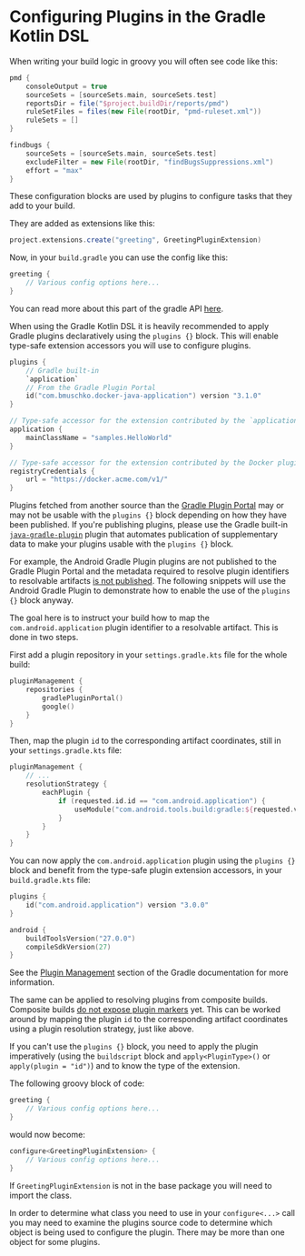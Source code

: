 # Configuring Plugins in the Gradle Kotlin DSL

When writing your build logic in groovy you will often see code like this:
```groovy
pmd {
    consoleOutput = true
    sourceSets = [sourceSets.main, sourceSets.test]
    reportsDir = file("$project.buildDir/reports/pmd")
    ruleSetFiles = files(new File(rootDir, "pmd-ruleset.xml"))
    ruleSets = []
}

findbugs {
    sourceSets = [sourceSets.main, sourceSets.test]
    excludeFilter = new File(rootDir, "findBugsSuppressions.xml")
    effort = "max"
}
```

These configuration blocks are used by plugins to configure tasks that they add to your build.

They are added as extensions like this:
```groovy
project.extensions.create("greeting", GreetingPluginExtension)
```

Now, in your `build.gradle` you can use the config like this:
```groovy
greeting {
    // Various config options here...
}
```

You can read more about this part of the gradle API [here](https://docs.gradle.org/current/userguide/custom_plugins.html).

When using the Gradle Kotlin DSL it is heavily recommended to apply Gradle plugins declaratively using the `plugins {}`
block. This will enable type-safe extension accessors you will use to configure plugins. 

```kotlin
plugins {
    // Gradle built-in
    `application`
    // From the Gradle Plugin Portal
    id("com.bmuschko.docker-java-application") version "3.1.0"
}

// Type-safe accessor for the extension contributed by the `application` plugin
application {
    mainClassName = "samples.HelloWorld"
}

// Type-safe accessor for the extension contributed by the Docker plugin
registryCredentials {
    url = "https://docker.acme.com/v1/"
}
```

Plugins fetched from another source than the [Gradle Plugin Portal](https://plugins.gradle.org) may or may not be usable
with the `plugins {}` block depending on how they have been published. If you're publishing plugins, please use
the Gradle built-in [`java-gradle-plugin`](https://docs.gradle.org/current/userguide/javaGradle_plugin.html) plugin
that automates publication of supplementary data to make your plugins usable with the `plugins {}` block.

For example, the Android Gradle Plugin plugins are not published to the Gradle Plugin Portal and the metadata
required to resolve plugin identifiers to resolvable artifacts
[is not published](https://issuetracker.google.com/issues/64551265).
The following snippets will use the Android Gradle Plugin to demonstrate how to enable the use of the `plugins {}` block
anyway.

The goal here is to instruct your build how to map the `com.android.application` plugin identifier to a resolvable
artifact.
This is done in two steps.

First add a plugin repository in your `settings.gradle.kts` file for the whole build: 
```kotlin
pluginManagement {
    repositories {
        gradlePluginPortal()
        google()
    }
}
```

Then, map the plugin `id` to the corresponding artifact coordinates, still in your `settings.gradle.kts` file:

```kotlin
pluginManagement {
    // ...
    resolutionStrategy {
        eachPlugin {
            if (requested.id.id == "com.android.application") {
                useModule("com.android.tools.build:gradle:${requested.version}")
            }
        }
    }    
}
```

You can now apply the `com.android.application` plugin using the `plugins {}` block and benefit from the type-safe
plugin extension accessors, in your `build.gradle.kts` file:

```kotlin
plugins {
    id("com.android.application") version "3.0.0"
}

android {
    buildToolsVersion("27.0.0")
    compileSdkVersion(27)
}
```

See the [Plugin Management](https://docs.gradle.org/current/userguide/plugins.html#sec:plugin_management) section of
the Gradle documentation for more information.

The same can be applied to resolving plugins from composite builds.
Composite builds [do not expose plugin markers](https://github.com/gradle/gradle/issues/2528) yet.
This can be worked around by mapping the plugin `id` to the corresponding artifact coordinates using a plugin
resolution strategy, just like above.

If you can't use the `plugins {}` block, you need to apply the plugin imperatively (using the `buildscript` block and
`apply<PluginType>()` or `apply(plugin = "id")`) and to know the type of the extension.

The following groovy block of code:

```groovy
greeting {
    // Various config options here...
}
```

would now become:

```kotlin
configure<GreetingPluginExtension> {
    // Various config options here...
}
```

If `GreetingPluginExtension` is not in the base package you will need to import the class.

In order to determine what class you need to use in your `configure<...>` call you may need to 
examine the plugins source code to determine which object is being used to configure the plugin.
There may be more than one object for some plugins.

